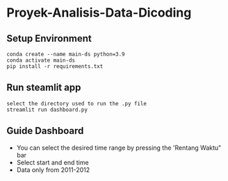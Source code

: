 # Proyek-Analisis-Data-Dicoding

## Setup Environment
```
conda create --name main-ds python=3.9
conda activate main-ds
pip install -r requirements.txt
```

## Run steamlit app
```
select the directory used to run the .py file
streamlit run dashboard.py
```

## Guide Dashboard
- You can select the desired time range by pressing the 'Rentang Waktu" bar
- Select start and end time
- Data only from 2011-2012